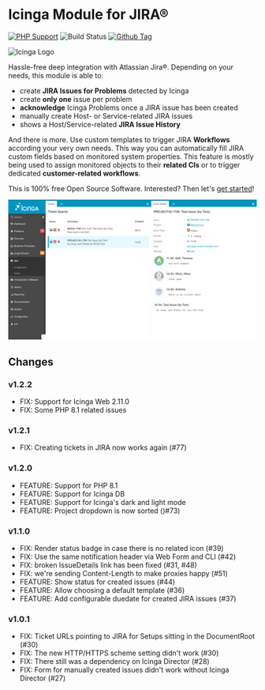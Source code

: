 # Icinga Module for JIRA®

[![PHP Support](https://img.shields.io/badge/php-%3E%3D%207.0-777BB4?logo=PHP)](https://php.net/)
![Build Status](https://github.com/icinga/icingaweb2-module-jira/workflows/PHP%20Tests/badge.svg?branch=master)
[![Github Tag](https://img.shields.io/github/tag/Icinga/icingaweb2-module-jira.svg)](https://github.com/Icinga/icingaweb2-module-jira)

![Icinga Logo](https://icinga.com/wp-content/uploads/2014/06/icinga_logo.png)

Hassle-free deep integration with Atlassian Jira®. Depending on your needs, this
module is able to:

* create **JIRA Issues for Problems** detected by Icinga
* create **only one** issue per problem
* **acknowledge** Icinga Problems once a JIRA issue has been created
* manually create Host- or Service-related JIRA issues
* shows a Host/Service-related **JIRA Issue History**

And there is more. Use custom templates to trigger JIRA **Workflows** according
your very own needs. This way you can automatically fill JIRA custom fields
based on monitored system properties. This feature is mostly being used to
assign monitored objects to their **related CIs** or to trigger dedicated
**customer-related workflows**.

This is 100% free Open Source Software. Interested? Then let's [get started](doc/01-Introduction.md)!

![JIRA integration](doc/screenshot/issue_list_and_details-new.png)

Changes
-------

### v1.2.2

* FIX: Support for Icinga Web 2.11.0
* FIX: Some PHP 8.1 related issues

### v1.2.1

* FIX: Creating tickets in JIRA now works again (#77)

### v1.2.0

* FEATURE: Support for PHP 8.1
* FEATURE: Support for Icinga DB
* FEATURE: Support for Icinga's dark and light mode
* FEATURE: Project dropdown is now sorted ()#73)

### v1.1.0

* FIX: Render status badge in case there is no related icon (#39)
* FIX: Use the same notification header via Web Form and CLI (#42)
* FIX: broken IssueDetails link has been fixed (#31, #48)
* FIX: we're sending Content-Length to make proxies happy (#51)
* FEATURE: Show status for created issues (#44)
* FEATURE: Allow choosing a default template (#36)
* FEATURE: Add configurable duedate for created JIRA issues (#37)

### v1.0.1

* FIX: Ticket URLs pointing to JIRA for Setups sitting in the DocumentRoot (#30)
* FIX: The new HTTP/HTTPS scheme setting didn't work (#30)
* FIX: There still was a dependency on Icinga Director (#28)
* FIX: Form for manually created issues didn't work without Icinga Director (#27)
